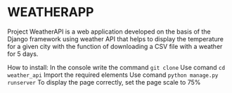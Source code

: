 # WEATHERAPP
Project WeatherAPI is a web application developed on the basis of the Django framework using weather API that helps to display the temperature for a given city with the function of downloading a CSV file with a weather for 5 days.

How to install: 
In the console write the command ```git clone```
Use comand ```cd weather_api```
Import the required elements Use comand ```python manage.py runserver``` To display the page correctly, set the page scale to 75%
